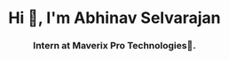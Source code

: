 <h1 align="center">Hi 👋, I'm Abhinav Selvarajan</h1>
<h3 align="center">Intern at Maverix Pro Technologies🌟.</h3>

<br>


